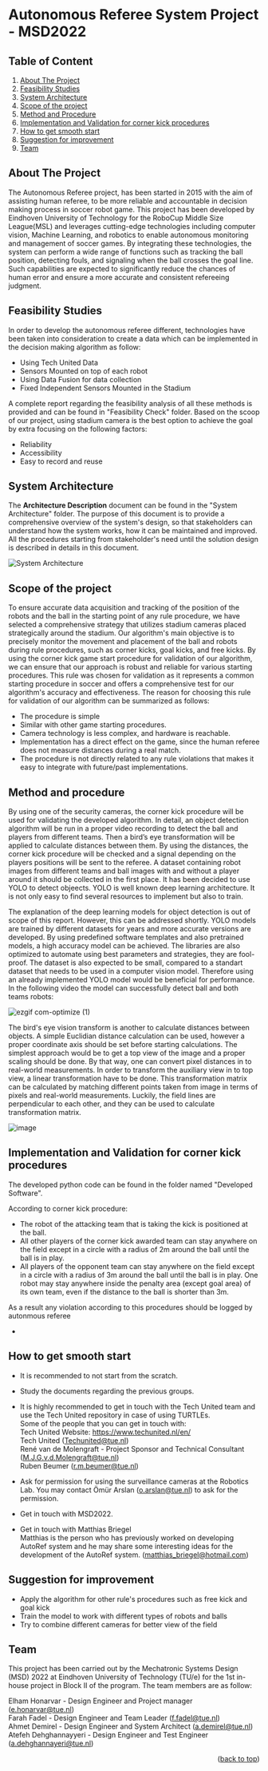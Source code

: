 <div id="top"></div>
<!--
README to be edited according to the need.
-->

# Autonomous Referee System Project - MSD2022

## Table of Content
1. [About The Project](#about-the-project)
2. [Feasibility Studies](#feasibility-studies)
3. [System Architecture](#system-architecture)
4. [Scope of the project](#scope-of-the-project)
5. [Method and Procedure](#method-and-procedure)
6. [Implementation and Validation for corner kick procedures](#implementation-and-validation-for-corner-kick-procedures)
7. [How to get smooth start](#how-to-get-smooth-start)
8. [Suggestion for improvement](#suggestion-for-improvement)
9. [Team](#team)

<!-- ABOUT THE PROJECT -->
## About The Project
The Autonomous Referee project, has been started in 2015 with the aim of assisting human referee, to be more reliable and accountable in decision making process in soccer robot game. This project has been developed by Eindhoven University of Technology for the RoboCup Middle Size League(MSL) and leverages cutting-edge technologies including computer vision, Machine Learning, and robotics to enable autonomous monitoring and management of soccer games. By integrating these technologies, the system can perform a wide range of functions such as tracking the ball position, detecting fouls, and signaling when the ball crosses the goal line. Such capabilities are expected to significantly reduce the chances of human error and ensure a more accurate and consistent refereeing judgment.
<!-- Feasibility Analysis -->
## Feasibility Studies
In order to develop the autonomous referee different, technologies have been taken into consideration to create a data which can be implemented in the decision making algorithm as follow:
- Using Tech United Data 
- Sensors Mounted on top of each robot
- Using Data Fusion for data collection
- Fixed Independent Sensors Mounted in the Stadium

A complete report regarding the feasibility analysis of all these methods is provided and can be found in "Feasibility Check" folder.
Based on the scoop of our project, using stadium camera is the best option to achieve the goal by extra focusing on the following factors: 
- Reliability
- Accessibility
- Easy to record and reuse


<!-- System Architecture -->
## System Architecture

The **Architecture Description** document can be found in the "System Architecture" folder. The purpose of this document is to provide a comprehensive overview of the system's design, so that stakeholders can understand how the system works, how it can be maintained and improved. All the procedures starting from stakeholder's need until the solution design is described in details in this document.

![System Architecture](https://user-images.githubusercontent.com/120414397/227020183-aba1bf27-cf96-4e15-9812-ae452a9f37d4.PNG)

<!-- Scope of the project -->
## Scope of the project 

To ensure accurate data acquisition and tracking of the position of the robots and the ball in the starting point of any rule procedure, we have selected a comprehensive strategy that utilizes stadium cameras placed strategically around the stadium. Our algorithm's main objective is to precisely monitor the movement and placement of the ball and robots during rule procedures, such as corner kicks, goal kicks, and free kicks. By using the corner kick game start procedure for validation of our algorithm, we can ensure that our approach is robust and reliable for various starting procedures. This rule was chosen for validation as it represents a common starting procedure in soccer and offers a comprehensive test for our algorithm's accuracy and effectiveness. The reason for choosing this rule for validation of our algorithm can be summarized as follows: 

- The procedure is simple 
- Similar with other game starting procedures. 
- Camera technology is less complex, and hardware is reachable. 
- Implementation has a direct effect on the game, since the human referee does not measure distances during a real match. 
- The procedure is not directly related to any rule violations that makes it easy to integrate with future/past implementations. 

<!-- Method and procedure -->
## Method and procedure

By using one of the security cameras, the corner kick procedure will be used for validating the developed algorithm. In detail, an object detection algorithm will be run in a proper video recording to detect the ball and players from different teams. Then a bird’s eye transformation will be applied to calculate distances between them. By using the distances, the corner kick procedure will be checked and a signal depending on the players positions will be sent to the referee. A dataset containing robot images from different teams and ball images with and without a player around it should be collected in the first place. It has been decided to use YOLO to detect objeects. YOLO is well known deep learning architecture. It is not only easy to find several resources to implement but also to train. 

The explanation of the deep learning models for object detection is out of scope of this report. However, this can be addressed shortly. YOLO models are trained by different datasets for years and more accurate versions are developed. By using predefined software templates and also pretrained models, a high accuracy model can be achieved. The libraries are also optimized to automate using best parameters and strategies, they are fool-proof. The dataset is also expected to be small, compared to a standart dataset that needs to be used in a computer vision model. Therefore using an already implemented YOLO model would be beneficial for performance. 
In the following video the model can successfully detect ball and both teams robots:

![ezgif com-optimize (1)](https://user-images.githubusercontent.com/120414397/227038630-5f09d067-59e2-4e3e-8ea9-17e036398eee.gif)

The bird's eye vision transform is another to calculate distances between objects. A simple Euclidian distance calculation can be used, however a proper coordinate axis should be set before starting calculations. The simplest approach would be to get a top view of the image and a proper scaling should be done. By that way, one can convert pixel distances in to real-world measurements. In order to transform the auxiliary view in to top view, a linear transformation have to be done. This transformation matrix can be calculated by matching different points taken from image in terms of pixels and real-world measurements. Luckily, the field lines are perpendicular to each other, and they can be used to calculate transformation matrix.

![image](https://user-images.githubusercontent.com/120414397/227039753-4d70c67d-09ae-4569-9b98-30c239d85abb.png)


<!-- Implementation and Validation for corner kick procedures -->
## Implementation and Validation for corner kick procedures
The developed python code  can be found in the folder named "Developed Software".

According to corner kick procedure:

- The robot of the attacking team that is taking the kick is positioned at the ball. 
- All other players of the corner kick awarded team can stay anywhere on the field except in a circle with a radius of 2m around the ball until the ball is in play.
- All players of the opponent team can stay anywhere on the field except in a circle with a radius of 3m around the ball until the ball is in play. One robot may stay anywhere inside the penalty area (except goal area) of its own team, even if the distance to the ball is shorter than 3m. 

As a result any violation according to this procedures should be logged by autonmous referee


 



- <!-- How to get smooth start -->
## How to get smooth start

- It is recommended to not start from the scratch.
- Study the documents regarding the previous groups.
- It is highly recommended to get in touch with the Tech United team and use the Tech United repository in case of using TURTLEs. <br />
  Some of the people that you can get in touch with:<br />
  Tech United Website: https://www.techunited.nl/en/<br />
  Tech United (Techunited@tue.nl)<br />
  René van de Molengraft - Project Sponsor and Technical Consultant (M.J.G.v.d.Molengraft@tue.nl)<br />
  Ruben Beumer (r.m.beumer@tue.nl) <br />


- Ask for permission for using the surveillance cameras at the Robotics Lab.
  You may contact Ömür Arslan (o.arslan@tue.nl) to ask for the permission.
- Get in touch with MSD2022.
- Get in touch with Matthias Briegel<br />
  Matthias is the person who has previously worked on developing AutoRef system and he may share some interesting ideas for the development of the AutoRef system. (matthias_briegel@hotmail.com)
  
  <!-- Suggestion for improvement-->
## Suggestion for improvement
- Apply the algorithm for other rule's procedures such as free kick and goal kick
- Train the model to work with different types of robots and balls
- Try to combine different cameras for better view of the field

<!-- Team -->
## Team

This project has been carried out by the Mechatronic Systems Design (MSD) 2022 at Eindhoven University of Technology (TU/e) for the 1st in-house project in Block II of the program. The team members are as follow:

Elham Honarvar - Design Engineer and Project manager (e.honarvar@tue.nl)<br />
Farah Fadel - Design Engineer and Team Leader (f.fadel@tue.nl)<br />
Ahmet Demirel - Design Engineer and System Architect (a.demirel@tue.nl)<br />
Atefeh Dehghannayyeri - Design Engineer and Test Engineer (a.dehghannayeri@tue.nl)<br />



<p align="right">(<a href="#top">back to top</a>)</p>


